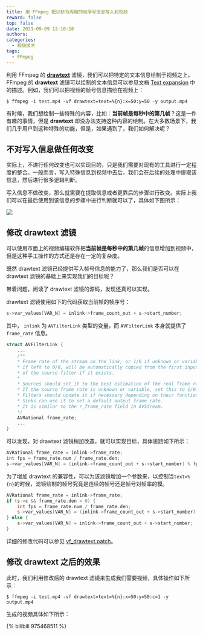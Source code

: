 ```yaml
---
title: 用 FFmpeg 把以秒为周期的帧序号信息写入到视频
reward: false
top: false
date: 2021-09-09 12:10:18
authors:
categories:
  - 视频技术
tags:
  - FFmpeg
---
```


利用 FFmpeg 的 [**drawtext**](https://ffmpeg.org/ffmpeg-filters.html#drawtext-1) 滤镜，我们可以把特定的文本信息绘制于视频之上。FFmpeg 的 **drawtext** 滤镜可以绘制的文本信息可以参见文档 [Text expansion](https://ffmpeg.org/ffmpeg-filters.html#Text-expansion) 中的描述。例如，我们可以把视频的帧号信息描绘在视频上：

```shell
$ ffmpeg -i test.mp4 -vf drawtext=text=%{n}:x=50:y=50 -y output.mp4
```

有时候，我们想绘制一些特殊的内容，比如：**当前帧是每秒中的第几帧**？这是一件有趣的事情，但是 **drawtext** 却没办法支持这种内容的绘制。在大多数场景下，我们几乎用户到这种特殊的功能，但是，如果遇到了，我们如何解决呢？

<!--more-->

## 不对写入信息做任何改变
实际上，不进行任何改变也可以实现目的，只是我们需要对现有的工具进行一定程度的整合。一般而言，写入特殊信息到视频中去后，我们会在后续的处理中提取该信息，然后进行很多逻辑判断。

写入信息不做改变，那么就需要在提取信息或者更靠后的步骤进行改变。实际上我们可以在最后使用到该信息的步骤中进行判断就可以了，具体如下图所示：

![](1.png)

## 修改 drawtext 滤镜
可以使用市面上的视频编辑软件把**当前帧是每秒中的第几帧**的信息增加到视频中，但是这种手工操作的方式还是存在一定的复杂度。

既然 drawtext 滤镜已经提供写入帧号信息的能力了，那么我们是否可以在 drawtext 滤镜的基础上来实现我们的目标呢？

带着问题，阅读了 drawtext 滤镜的源码，发现还真可以实现。

drawtext 滤镜使用如下的代码获取当前帧的帧序号：

```c
s->var_values[VAR_N] = inlink->frame_count_out + s->start_number;
```

其中， `inlink` 为 `AVFilterLink` 类型的变量，而 `AVFilterLink` 本身就提供了 `frame_rate` 信息。

```c
struct AVFilterLink {
    ...
    /**
    * Frame rate of the stream on the link, or 1/0 if unknown or variable;
    * if left to 0/0, will be automatically copied from the first input
    * of the source filter if it exists.
    *
    * Sources should set it to the best estimation of the real frame rate.
    * If the source frame rate is unknown or variable, set this to 1/0.
    * Filters should update it if necessary depending on their function.
    * Sinks can use it to set a default output frame rate.
    * It is similar to the r_frame_rate field in AVStream.
    */
    AVRational frame_rate;
    ...
}
```

可以发现，对 drawtext 滤镜稍加改造，就可以实现目标，具体思路如下所示：

```c
AVRational frame_rate = inlink->frame_rate;
int fps = frame_rate.num / frame_rate.den;
s->var_values[VAR_N] = (inlink->frame_count_out + s->start_number) % fps;
```

为了增加 drawtext 的兼容性，可以为该滤镜增加一个参数来，以控制当`text=%{n}`的时候，滤镜绘制的帧号究竟是连续的帧号还是帧号对帧率的模。

```c
AVRational frame_rate = inlink->frame_rate;
if (s->c && frame_rate.den > 0) {
    int fps = frame_rate.num / frame_rate.den;
    s->var_values[VAR_N] = (inlink->frame_count_out + s->start_number) % fps;
} else {
    s->var_values[VAR_N] = inlink->frame_count_out + s->start_number;
}
```

详细的修改代码可以参见 [vf_drawtext.patch](https://github.com/wangwei1237/wangwei1237.github.io/blob/master/2021/09/09/Draw-Circle-Frame-Number-for-Each-Secnod-Using-FFmpeg/vf_drawtext.patch)。

## 修改 drawtext 之后的效果
此时，我们利用修改后的 drawtext 滤镜来生成我们需要视频，具体操作如下所示：

```shell
$ ffmpeg -i test.mp4 -vf drawtext=text=%{n}:x=50:y=50:c=1 -y output.mp4
```

生成的视频具体如下所示：

{% bilibili 975468511 %}
